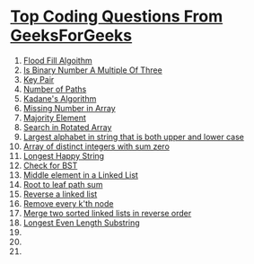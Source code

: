 
# [Top Coding Questions From GeeksForGeeks](https://www.geeksforgeeks.org/must-do-coding-questions-for-companies-like-amazon-microsoft-adobe/#recursion)

1. [Flood Fill Algoithm](FloodFillAlgorithm.py)
2. [Is Binary Number A Multiple Of Three](IsBinNumAMulOfThree.py)
3. [Key Pair](KeyPair.py)
4. [Number of Paths](NumberOfPaths.py)
5. [Kadane's Algorithm](KadaneAlgorithm.py)
6. [Missing Number in Array](MissingNumberInArray.py)
7. [Majority Element](MajorityElement.py)
8. [Search in Rotated Array](SearchInRotatedArray.py)
9. [Largest alphabet in string that is both upper and lower case](LargestAlphaInString.py)
10. [Array of distinct integers with sum zero](DistinctIntegerZeroSum.py)
11. [Longest Happy String](LongestHappyString.py)
12. [Check for BST](CheckBST.py)
13. [Middle element in a Linked List](MiddleLinkedList.py)
14. [Root to leaf path sum](RootLeafPathSum.py)
15. [Reverse a linked list](ReverseLinkedList.py)
16. [Remove every k'th node](RemoveKNode.py)
17. [Merge two sorted linked lists in reverse order](MergeTwoLinkedListReverse.py)
18. [Longest Even Length Substring](LongestEvenLengthSubstring.py)
19.
20.
21.